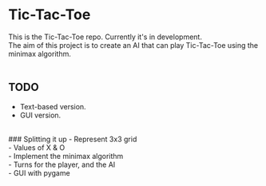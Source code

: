 # Tic-Tac-Toe
This is the Tic-Tac-Toe repo. Currently it's in development.<br>
The aim of this project is to create an AI that can play Tic-Tac-Toe using the minimax algorithm.<br>
<br>
## TODO
- Text-based version. <br>
- GUI version. <br>
<br>
### Splitting it up
- Represent 3x3 grid<br>
- Values of X & O<br>
- Implement the minimax algorithm<br>
- Turns for the player, and the AI<br>
- GUI with pygame
